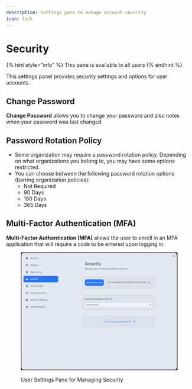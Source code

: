 ```yaml
---
description: Settings pane to manage account security
icon: lock
---
```


# Security

{% hint style="info" %}
This pane is available to all users
{% endhint %}

This settings panel provides security settings and options for user accounts.

## Change Password

**Change Password** allows you to change your password and also notes when your password was last changed

## **Password Rotation Policy**

* Some organization may require a password rotation policy. Depending on what organizations you belong to, you may have some options restricted.
* You can choose between the following password rotation options (barring organization policies):
  * Not Required
  * 90 Days
  * 180 Days
  * 365 Days

## Multi-Factor Authentication (MFA)

**Multi-Factor Authentication (MFA)** allows the user to enroll in an MFA application that will require a code to be entered upon logging in.

<figure><img src="../../.gitbook/assets/image (3) (1) (1) (1).png" alt=""><figcaption><p>User Settings Pane for Managing Security</p></figcaption></figure>
